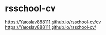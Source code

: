 # rsschool-cv
https://Yaroslav888111.github.io/rsschool-cv/cv
https://Yaroslav888111.github.io/rsschool-cv/
